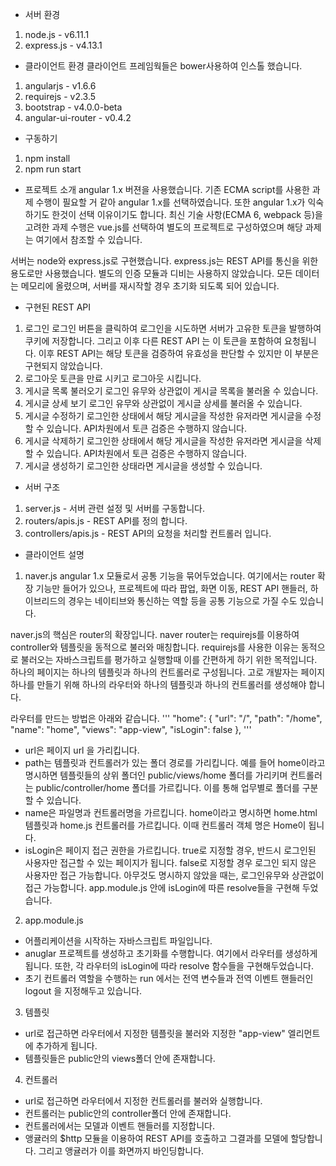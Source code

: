 - 서버 환경
1. node.js - v6.11.1
2. express.js - v4.13.1

- 클라이언트 환경
클라이언트 프레임웍들은 bower사용하여 인스톨 했습니다.
1. angularjs - v1.6.6
2. requirejs - v2.3.5
3. bootstrap - v4.0.0-beta
4. angular-ui-router - v0.4.2

- 구동하기
1. npm install
2. npm run start

- 프로젝트 소개
angular 1.x 버젼을 사용했습니다. 기존 ECMA script를 사용한 과제 수행이 필요할 거 같아 angular 1.x를 선택하였습니다. 또한 angular 1.x가 익숙하기도 한것이 선택 이유이기도 합니다.
최신 기술 사항(ECMA 6, webpack 등)을 고려한 과제 수행은 vue.js를 선택하여 별도의 프로젝트로 구성하였으며 해당 과제는 여기에서 참조할 수 있습니다.

서버는 node와 express.js로 구현했습니다. express.js는 REST API를 통신을 위한 용도로만 사용했습니다. 별도의 인증 모듈과 디비는 사용하지 않았습니다. 모든 데이터는 메모리에 올렸으며, 서버를 재시작할 경우 초기화 되도록 되어 있습니다.

- 구현된 REST API
1. 로그인
로그인 버튼을 클릭하여 로그인을 시도하면 서버가 고유한 토큰을 발행하여 쿠키에 저장합니다. 그리고 이후 다른 REST API 는 이 토큰을 포함하여 요청됩니다. 이후 REST API는 해당 토큰을 검증하여 유효성을 판단할 수 있지만 이 부분은 구현되지 않았습니다.
2. 로그아웃
토큰을 만료 시키고 로그아웃 시킵니다.
3. 게시글 목록 불러오기
로그인 유무와 상관없이 게시글 목록을 불러올 수 있습니다.
4. 게시글 상세 보기
로그인 유무와 상관없이 게시글 상세를 불러올 수 있습니다.
5. 게시글 수정하기
로그인한 상태에서 해당 게시글을 작성한 유저라면 게시글을 수정할 수 있습니다. API차원에서 토큰 검증은 수행하지 않습니다.
6. 게시글 삭제하기
로그인한 상태에서 해당 게시글을 작성한 유저라면 게시글을 삭제할 수 있습니다. API차원에서 토큰 검증은 수행하지 않습니다.
7. 게시글 생성하기
로그인한 상태라면 게시글을 생성할 수 있습니다.

- 서버 구조
1. server.js - 서버 관련 설정 및 서버를 구동합니다.
2. routers/apis.js - REST API를 정의 합니다.
2. controllers/apis.js - REST API의 요청을 처리할 컨트롤러 입니다.


- 클라이언트 설명
1. naver.js
angular 1.x 모듈로서 공통 기능을 묶어두었습니다. 여기에서는 router 확장 기능만 들어가 있으나, 프로젝트에 따라 팝업, 화면 이동, REST API 핸들러, 하이브리드의 경우는 네이티브와 통신하는 역할 등을 공통 기능으로 가질 수도 있습니다.

naver.js의 핵심은 router의 확장입니다. naver router는 requirejs를 이용하여 controller와 템플릿을 동적으로 불러와 매칭합니다. requirejs를 사용한 이유는 동적으로 불러오는 자바스크립트를 평가하고 실행할때 이를 간편하게 하기 위한 목적입니다.
하나의 페이지는 하나의 템플릿과 하나의 컨트롤러로 구성됩니다. 고로 개발자는 페이지 하나를 만들기 위해 하나의 라우터와 하나의 템플릿과 하나의 컨트롤러를 생성해야 합니다.

라우터를 만드는 방법은 아래와 같습니다.
'''
"home": {
	"url": "/",
	"path": "/home",
	"name": "home",
	"views": "app-view",
	"isLogin": false
},
'''
- url은 페이지 url 을 가리킵니다.
- path는 템플릿과 컨트롤러가 있는 폴더 경로를 가리킵니다. 예를 들어 home이라고 명시하면 템플릿들의 상위 폴더인 public/views/home 폴더를 가리키며 컨트롤러는 public/controller/home 폴더를 가르킵니다. 이를 통해 업무별로 폴더를 구분할 수 있습니다.
- name은 파일명과 컨트롤러명을 가르킵니다. home이라고 명시하면 home.html 템플릿과 home.js 컨트롤러를 가르킵니다. 이때 컨트롤러 객체 명은 Home이 됩니다.
- isLogin은 페이지 접근 권한을 가르킵니다. true로 지정할 경우, 반드시 로그인된 사용자만 접근할 수 있는 페이지가 됩니다. false로 지정할 경우 로그인 되지 않은 사용자만 접근 가능합니다. 아무것도 명시하지 않았을 때는, 로그인유무와 상관없이 접근 가능합니다. app.module.js 안에 isLogin에 따른 resolve들을 구현해 두었습니다.

2.  app.module.js
- 어플리케이션을 시작하는 자바스크립트 파일입니다.
- anuglar 프로젝트를 생성하고 초기화를 수행합니다. 여기에서 라우터를 생성하게 됩니다. 또한, 각 라우터의 isLogin에 따라 resolve 함수들을 구현해두었습니다.
- 초기 컨트롤러 역할을 수행하는 run 에서는 전역 변수들과 전역 이벤트 핸들러인 logout 을 지정해두고 있습니다.

3. 템플릿
- url로 접근하면 라우터에서 지정한 템플릿을 불러와 지정한 "app-view" 엘리먼트에 추가하게 됩니다.
- 템플릿들은 public안의 views폴더 안에 존재합니다.


4. 컨트롤러
- url로 접근하면 라우터에서 지정한 컨트롤러를 불러와 실행합니다.
- 컨트롤러는 public안의 controller폴더 안에 존재합니다.
- 컨트롤러에서는 모델과 이벤트 핸들러를 지정합니다.
- 앵귤러의 $http 모듈을 이용하여 REST API를 호출하고 그결과를 모델에 할당합니다. 그리고 앵귤러가 이를 화면까지 바인딩합니다.




